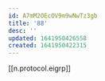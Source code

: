 ```yaml
---
id: A7mM2OEcOV9m9wNwTz3gb
title: '88'
desc: ''
updated: 1641950426558
created: 1641950422315
---
```


[[n.protocol.eigrp]]
